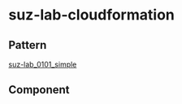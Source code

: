 suz-lab-cloudformation
========

Pattern
--------

[suz-lab_0101_simple](https://github.com/suz-lab/suz-lab-cloudformation/blob/master/pattern/suz-lab_0101_simple.md) 

Component
--------
